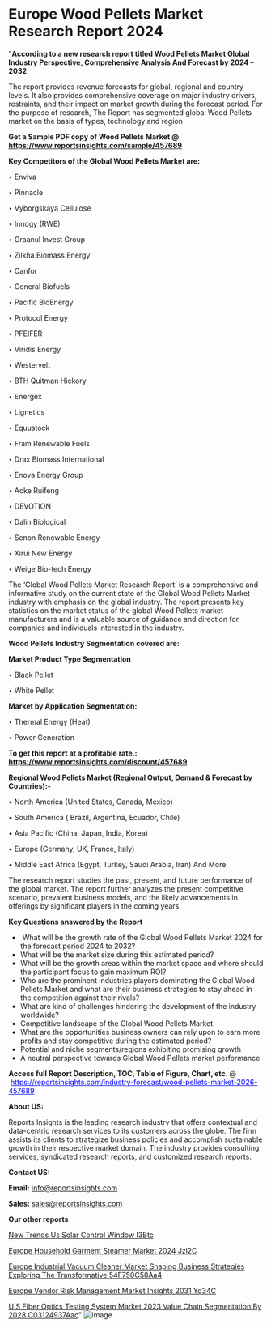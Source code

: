 # Europe Wood Pellets Market Research Report 2024

"<strong>According to a new research report titled Wood Pellets Market Global Industry Perspective, Comprehensive Analysis And Forecast by 2024 – 2032</strong>

The report provides revenue forecasts for global, regional and country levels. It also provides comprehensive coverage on major industry drivers, restraints, and their impact on market growth during the forecast period. For the purpose of research, The Report has segmented global Wood Pellets market on the basis of types, technology and region

<strong>Get a Sample PDF copy of Wood Pellets Market </strong><strong>@<a href=https://www.reportsinsights.com/sample/457689 style=color:#0000ff;> https://www.reportsinsights.com/sample/457689</a></strong></font>

<strong>Key Competitors of the Global Wood Pellets Market are:</strong>

‣ Enviva

‣ Pinnacle

‣ Vyborgskaya Cellulose

‣ Innogy (RWE)

‣ Graanul Invest Group

‣ Zilkha Biomass Energy

‣ Canfor

‣ General Biofuels

‣ Pacific BioEnergy

‣ Protocol Energy

‣ PFEIFER

‣ Viridis Energy

‣ Westervelt

‣ BTH Quitman Hickory

‣ Energex

‣ Lignetics

‣ Equustock

‣ Fram Renewable Fuels

‣ Drax Biomass International

‣ Enova Energy Group

‣ Aoke Ruifeng

‣ DEVOTION

‣ Dalin Biological

‣ Senon Renewable Energy

‣ Xirui New Energy

‣ Weige Bio-tech Energy

The ‘Global Wood Pellets Market Research Report’ is a comprehensive and informative study on the current state of the Global Wood Pellets Market industry with emphasis on the global industry. The report presents key statistics on the market status of the global Wood Pellets market manufacturers and is a valuable source of guidance and direction for companies and individuals interested in the industry.

<strong>Wood Pellets Industry Segmentation covered are:</strong>

<strong>Market Product Type Segmentation</strong>

‣ Black Pellet

‣ White Pellet

<strong>Market by Application Segmentation:</strong>

‣ Thermal Energy (Heat)

‣ Power Generation

<strong>To get this report at a profitable rate.: <a href=https://www.reportsinsights.com/discount/457689 style=color:#0000ff;>https://www.reportsinsights.com/discount/457689</a></strong></font>

<strong>Regional Wood Pellets Market (Regional Output, Demand &amp; Forecast by Countries):-</strong>

• North America (United States, Canada, Mexico)

• South America ( Brazil, Argentina, Ecuador, Chile)

• Asia Pacific (China, Japan, India, Korea)

• Europe (Germany, UK, France, Italy)

• Middle East Africa (Egypt, Turkey, Saudi Arabia, Iran) And More.

The research report studies the past, present, and future performance of the global market. The report further analyzes the present competitive scenario, prevalent business models, and the likely advancements in offerings by significant players in the coming years.

<strong>Key Questions answered by the Report</strong>
<ul>
  <li> What will be the growth rate of the Global Wood Pellets Market 2024 for the forecast period 2024 to 2032?</li>
  <li>What will be the market size during this estimated period?</li>
  <li>What will be the growth areas within the market space and where should the participant focus to gain maximum ROI?</li>
  <li>Who are the prominent industries players dominating the Global Wood Pellets Market and what are their business strategies to stay ahead in the competition against their rivals?</li>
  <li>What are kind of challenges hindering the development of the industry worldwide?</li>
  <li>Competitive landscape of the Global Wood Pellets Market</li>
  <li>What are the opportunities business owners can rely upon to earn more profits and stay competitive during the estimated period?</li>
  <li>Potential and niche segments/regions exhibiting promising growth</li>
  <li>A neutral perspective towards Global Wood Pellets market performance</li>
</ul>
<strong>Access full Report Description, TOC, Table of Figure, Chart, etc. </strong>@  <a href=https://reportsinsights.com/industry-forecast/wood-pellets-market-2026-457689 style=color:#0000ff;>https://reportsinsights.com/industry-forecast/wood-pellets-market-2026-457689</a></font>

<strong><strong>About US</strong>:</strong>

Reports Insights is the leading research industry that offers contextual and data-centric research services to its customers across the globe. The firm assists its clients to strategize business policies and accomplish sustainable growth in their respective market domain. The industry provides consulting services, syndicated research reports, and customized research reports.

<strong>Contact US:</strong>

<p class=""""><b>Email:</b> <a href=mailto:info@reportsinsights.com>info@reportsinsights.com</a></p>
<p class=""""><b>Sales:</b> <a href=mailto:sales@reportsinsights.com>sales@reportsinsights.com</a></p>

<strong>Our other reports</strong>

<a href=https://www.linkedin.com/pulse/new-trends-us-solar-control-window-i3btc/>New Trends Us Solar Control Window I3Btc</a>

<a href=https://www.linkedin.com/pulse/europe-household-garment-steamer-market-2024-jzl2c/>Europe Household Garment Steamer Market 2024 Jzl2C</a>

<a href=https://medium.com/@patelamau/europe-industrial-vacuum-cleaner-market-shaping-business-strategies-exploring-the-transformative-54f750c58aa4>Europe Industrial Vacuum Cleaner Market Shaping Business Strategies Exploring The Transformative 54F750C58Aa4</a>

<a href=https://www.linkedin.com/pulse/europe-vendor-risk-management-market-insights-2031-yd34c/>Europe Vendor Risk Management Market Insights 2031 Yd34C</a>

<a href=https://medium.com/@d7298290/u-s-fiber-optics-testing-system-market-2023-value-chain-segmentation-by-2028-c03124937aac>U S Fiber Optics Testing System Market 2023 Value Chain Segmentation By 2028 C03124937Aac</a>"
![image](https://github.com/Jaayaachit/RIResearch/assets/158452289/6983cc8d-1607-4f3c-b386-a2d62667bdcc)
